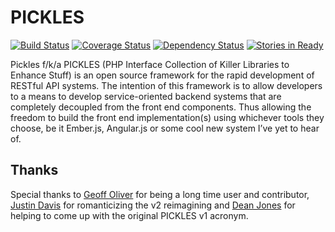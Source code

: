 # PICKLES

[![Build Status](https://travis-ci.org/joshtronic/pickles.png?branch=master)](https://travis-ci.org/joshtronic/pickles) [![Coverage Status](https://coveralls.io/repos/joshtronic/pickles/badge.png)](https://coveralls.io/r/joshtronic/pickles) [![Dependency Status](https://www.versioneye.com/user/projects/52d1bc1eec13751bde00002a/badge.png)](https://www.versioneye.com/user/projects/52d1bc1eec13751bde00002a)
[![Stories in Ready](https://badge.waffle.io/joshtronic/pickles.png?label=ready&title=Ready)](https://waffle.io/joshtronic/pickles)

Pickles f/k/a PICKLES (PHP Interface Collection of Killer Libraries to Enhance
Stuff) is an open source framework for the rapid development of RESTful API
systems. The intention of this framework is to allow developers to a means to
develop service-oriented backend systems that are completely decoupled from the
front end components. Thus allowing the freedom to build the front end
implementation(s) using whichever tools they choose, be it Ember.js, Angular.js
or some cool new system I’ve yet to hear of.

## Thanks

Special thanks to [Geoff Oliver][GeoffOliver] for being a long time user and
contributor, [Justin Davis][JustinDavis] for romanticizing the v2 reimagining
and [Dean Jones][DeanJones] for helping to come up with the original PICKLES v1
acronym.

[DeanJones]:   https://github.com/deanproxy
[GeoffOliver]: https://github.com/geoffoliver
[JustinDavis]: http://justindavis.co

[HolidayAPI]:  https://github.com/gravityblvd/tools.gravityblvd.com
[MasterZip]:   https://github.com/joshtronic/pickles/archive/master.zip
[StackPost]:   http://joshtronic.com/2014/01/13/your-stack-is-outdated/#.UuVzI3n0A18
[UPOZ]:        https://github.com/krakjoe/uopz
[v13.12]:      https://github.com/joshtronic/pickles/tree/13.12
